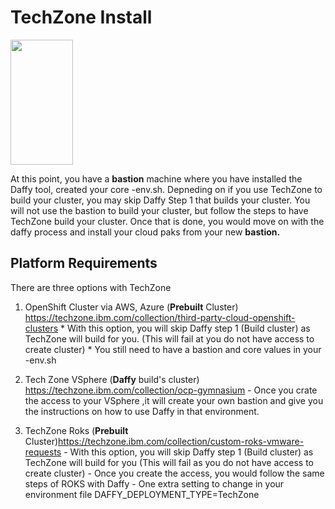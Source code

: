 # TechZone Install

<img src='../images/TechZone.jpeg'   align="top" width="100"
  height="200" style = "float">

At this point, you have a **bastion** machine where you have installed the Daffy tool, created your core **<environment-name>**-env.sh.  Depneding on if you use TechZone to build your cluster, you may skip Daffy Step 1 that builds your cluster. You will not use the bastion to build your cluster, but follow the steps to have TechZone build your cluster.  Once that is done, you would move on with the daffy process and install your cloud paks from your new **bastion.**

## Platform Requirements

There are three options with TechZone

  1. OpenShift Cluster via AWS, Azure (**Prebuilt** Cluster)   https://techzone.ibm.com/collection/third-party-cloud-openshift-clusters
    * With this option, you will skip Daffy step 1 (Build cluster) as TechZone will build for you. (This will fail at you do not have access to create cluster)
    * You still need to have a bastion and core values in your **<environment-name>**-env.sh

  2. Tech Zone VSphere (**Daffy** build's cluster) https://techzone.ibm.com/collection/ocp-gymnasium
    - Once you crate the access to your VSphere ,it will create your own bastion and give you the instructions on how to use Daffy in that environment.
  3. TechZone Roks (**Prebuilt** Cluster)https://techzone.ibm.com/collection/custom-roks-vmware-requests
    - With this option, you will skip Daffy step 1 (Build cluster) as TechZone will build for you (This will fail as you do not have access to create cluster)
    - Once you create the access, you would follow the same steps of ROKS with Daffy
    - One extra setting to change in your environment file  DAFFY_DEPLOYMENT_TYPE=TechZone
